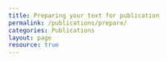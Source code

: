 ```yaml
---
title: Preparing your text for publication
permalink: /publications/prepare/
categories: Publications
layout: page
resource: true
---
```

